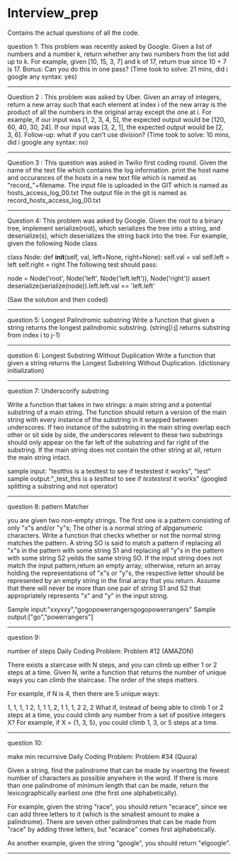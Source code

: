 # Interview_prep
Contains the actual questions of all the code.

question 1:
This problem was recently asked by Google.
Given a list of numbers and a number k, return whether any two numbers from the list add up to k.
For example, given [10, 15, 3, 7] and k of 17, return true since 10 + 7 is 17.
Bonus: Can you do this in one pass?
(Time took to solve: 21 mins, did i google any syntax: yes) 

------------------------------------------------------------------------------------------------------------------------------

Question 2 :
This problem was asked by Uber.
Given an array of integers, return a new array such that each element at index i of the new array is the product of all the numbers in the original array except the one at i.
For example, if our input was [1, 2, 3, 4, 5], the expected output would be [120, 60, 40, 30, 24]. If our input was [3, 2, 1], the expected output would be [2, 3, 6].
Follow-up: what if you can't use division?
(Time took to solve: 10 mins, did i google any syntax: no) 

------------------------------------------------------------------------------------------------------------------------------

Question 3 :
This question was asked in Twilio first coding round.
Given the name of the text file which contains the log information. print the host name and occurances of the hosts in a new text file which is named as "record_"+filename.
The input file is uploaded in the GIT which is named as hosts_access_log_00.txt
The output file in the git is named as record_hosts_access_log_00.txt

------------------------------------------------------------------------------------------------------------------------------

Question 4:
This problem was asked by Google.
Given the root to a binary tree, implement serialize(root), which serializes the tree into a string, and deserialize(s), which deserializes the string back into the tree.
For example, given the following Node class

class Node:
    def __init__(self, val, left=None, right=None):
        self.val = val
        self.left = left
        self.right = right
The following test should pass:

node = Node('root', Node('left', Node('left.left')), Node('right'))
assert deserialize(serialize(node)).left.left.val == 'left.left'

(Saw the solution and then coded)

------------------------------------------------------------------------------------------------------------------------------
question 5:
Longest Palindromic substring
Write a function that given a string returns the longest palindromic substring.
(string[i:j] returns substring from index i to j-1)

------------------------------------------------------------------------------------------------------------------------------
question 6:
Longest Substring Without Duplication
Write a function that given a string returns the Longest Substring Without Duplication.
(dictionary initialization)

------------------------------------------------------------------------------------------------------------------------------
question 7:
Underscorify substring

Write a function that takes in two strings: a main string and a potential substring of a main string. The function should return a version of the main string with every instance of the substring in it wrapped between underscores. If two instance of the substring in the main string overlap each other or sit side by side, the underscores relevent to these two substrings should only appear on the far left of the substring and far right of the substring. If the main string does not contain the other string at all, return the main string intact.

sample input: "testthis is a testtest to see if testestest it works", "test"
sample output:"_test_this is a _testtest_ to see if _testestest_ it works"
(googled splitting a substring and not operator)

------------------------------------------------------------------------------------------------------------------------------
question 8:
pattern Matcher

you are given two non-empty strings. The first one is a pattern consisting of only "x"s and/or "y"s; The other is a normal string of alpganumeric characters. Write a function that checks whether or not the normal string matches the pattern. A string SO is said to match a pattern if replacing all "x"s in the pattern with some string S1 and replacing all "y"s in the pattern with some string S2 yeilds the same string SO. If the input string does not match the input pattern,return an empty array; otherwise, return an array holding the representations of "x"s or "y"s, the respective letter should be represented by an empty string in the final array that you return. Assume that there will never be more than one pair of string S1 and S2 that appropriately represents "x" and "y" in the input string.

Sample input:"xxyxxy","gogopowerrangersgogopowerrangers"
Sample output:["go","powerrangers"]

------------------------------------------------------------------------------------------------------------------------------
question 9:

number of steps
Daily Coding Problem: Problem #12 (AMAZON)

There exists a staircase with N steps, and you can climb up either 1 or 2 steps at a time. Given N, write a function that returns the number of unique ways you can climb the staircase. The order of the steps matters.

For example, if N is 4, then there are 5 unique ways:

1, 1, 1, 1
2, 1, 1
1, 2, 1
1, 1, 2
2, 2
What if, instead of being able to climb 1 or 2 steps at a time, you could climb any number from a set of positive integers X? For example, if X = {1, 3, 5}, you could climb 1, 3, or 5 steps at a time.

------------------------------------------------------------------------------------------------------------------------------
question 10:

make min recurrsive
Daily Coding Problem: Problem #34 (Quora)

Given a string, find the palindrome that can be made by inserting the fewest number of characters as possible anywhere in the word. If there is more than one palindrome of minimum length that can be made, return the lexicographically earliest one (the first one alphabetically).

For example, given the string "race", you should return "ecarace", since we can add three letters to it (which is the smallest amount to make a palindrome). There are seven other palindromes that can be made from "race" by adding three letters, but "ecarace" comes first alphabetically.

As another example, given the string "google", you should return "elgoogle".

------------------------------------------------------------------------------------------------------------------------------

